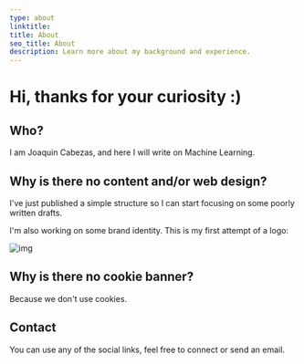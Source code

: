 ```yaml
---
type: about
linktitle: 
title: About
seo_title: About
description: Learn more about my background and experience.
---
```


# Hi, thanks for your curiosity :)

## Who?

I am Joaquin Cabezas, and here I will write on Machine Learning.

## Why is there no content and/or web design?

I've just published a simple structure so I can start focusing on some poorly written drafts. 

I'm also working on some brand identity. This is my first attempt of a logo:

![img](/images/metandata_logo_dark.png#center)


## Why is there no cookie banner?

Because we don't use cookies.


## Contact

You can use any of the social links, feel free to connect or send an email.
